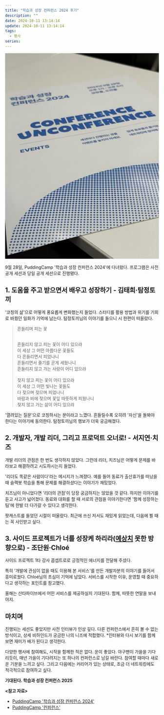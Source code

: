 ```yaml
---
title: "학습과 성장 컨퍼런스 2024 후기"
description: ""
date: 2024-10-11 13:14:14
update: 2024-10-11 13:14:14
tags:
  - 행사
series: 
---
```


![학습과 성장 컨퍼런스 2024 <출처: PuddingCamp>](conference-puddingcamp.jpeg)

9월 28일, PuddingCamp '학습과 성장 컨퍼런스 2024'에 다녀왔다.
프로그램은 사전 공개 세션과 당일 공개 세션으로 진행됐다.

## 1. 도움을 주고 받으면서 배우고 성장하기 - 김태희·탐정토끼

'코칭의 삶'으로 어떻게 풍요롭게 변화했는지 들었다. 스터디를 활용 방법과 위기를 기회로 바꿨던 일화가 기억에 남는다.
탐정토끼님의 이야기를 들으니 시 한편이 떠올랐다.

> 흔들리며 피는 꽃
>
> <br>흔들리지 않고 피는 꽃이 어디 있으랴<br>
> 이 세상 그 어떤 아름다운 꽃들도<br>
> 다 흔들리면서 피었나니<br>
> 흔들리면서 줄기를 곧게 세웠나니<br>
> 흔들리지 않고 가는 사랑이 어디 있으랴<br>
> <br>
> 젖지 않고 피는 꽃이 어디 있으랴<br>
> 이 세상 그 어떤 빛나는 꽃들도<br>
> 다 젖으며 젖으며 피었나니<br>
> 바람과 비에 젖으며 꽃잎 따뜻하게 피웠나니<br>
> 젖지 않고 가는 삶이 어디 있으랴

'열려있는 질문'으로 코칭하시는 분이라고 느꼈다. 흔들릴수록 오히려 '자신'을 돌봐야 한다는 이야기에 동의한다.
탐정토끼님의 행보가 더욱 궁금해졌다.

## 2. 개발자, 개발 리더, 그리고 프로덕트 오너로! - 서지연·치즈

개발 리더의 관점은 한 번도 생각하지 않았다. 그런데 리더, 치즈님은 어떻게 문제를 바라보고 해결하려고 시도하시는지 들었다.

'리더도 똑같은 사람이다'라는 메시지가 느껴졌다. 예를 들어 동료가 출산휴가를 떠났을 때 슬랙봇 학습을 통해 문제를 해결하셨다는 이야기가 재밌었다.

치즈님이 아니었다면 '리더의 관점'이 당장 궁금하지는 않았을 것 같다. 하지만 이야기를 듣고 사고가 넓어졌다.
동료와 대화를 할 때 서로의 관점을 이야기한다면 '함께 성장하는 팀'에 한발 더 다가갈 수 있다고 생각한다.

팟캐스트를 들었던 시절이 떠올랐다. 최근에 쓰신 저서도 재밌게 읽었는데, 다음에 뵐 때는 꼭 사인받고 싶다.

## 3. 사이드 프로젝트가 너를 성장케 하리라(<u>예상치</u> 못한 방향으로) - 조단원·Chloé

사이드 프로젝트 1타 강사 콥셉트로로 긍정적인 에너지를 전달해 주셨다.

특히 '개발에 관심이 없을 때도 이용해 본 서비스'를 만든 개발자분의 이야기를 들어서 흥미로웠다. Chloé님의 초심이 기억에 남았다.
서비스를 시작한 이유, 운영할 때 중요하다고 생각하는 포인트를 참고했다.

올해는 산타파이브에서 어떤 서비스를 제공하실지 기대된다. 함께, 따뜻한 연말을 보내야지.

## 마치며

진행되는 세션도 좋았지만 사전 인터뷰가 인상 깊다. 다른 컨퍼런스에서 흔히 볼 수 없는 방식이고, 상세 비하인드가 궁금한 나의 니즈에 적합했다.
*인터뷰와 다시 보기를 함께 보면 재미가 배가 된다고 생각한다.

다양한 행사에 참여해도, 시작을 함께한 적은 없다. 운이 좋았다. 야구팬이 가을을 기다리듯이,
매년 가을이 기다려지는 또 하나의 컨퍼런스로 남길 바란다. 참여할 때마다 새로운 기분을 느끼고 싶다.
그리고 다음에는 커리어가 있는 상태로, 조금 더 네트워킹에도 적극적으로 참여하고 싶다.

**기대된다. 학습과 성장 컨퍼런스 2025**

**<참고 자료>**

- [PuddingCamp '학습과 성장 컨퍼런스 2024'](https://conference.puddingcamp.com/)
- [PuddingCamp '컨퍼런스'](https://puddingcamp.com/topics?page=1&category=conference)
